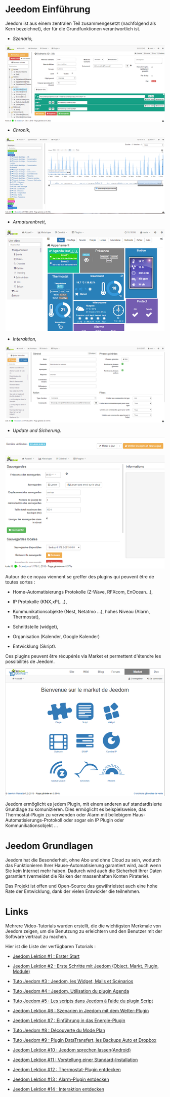Jeedom Einführung
=================

Jeedom ist aus einem zentralen Teil zusammengesetzt (nachfolgend als Kern bezeichnet), der für die Grundfunktionen verantwortlich ist.

-   *Szenario,*

![Page Scénario](../images/doc-presentation-scenario.png)

-   *Chronik,*

![Page Historique](../images/doc-presentation-historique.png)

-   *Armaturenbrett,*

![Page Dashboard](../images/doc-presentation-affichage.png)

-   *Interaktion,*

![Page Interaction](../images/doc-presentation-interaction.png)

-   *Update und Sicherung.*

![Page Mise à jour](../images/doc-presentation-maj.png)

![Page Sauvegarde](../images/doc-presentation-sauvegarde.png)

Autour de ce noyau viennent se greffer des plugins qui peuvent être de toutes sortes :

-   Home-Automatisierungs Protokolle (Z-Wave, RFXcom, EnOcean…),

-   IP Protokolle (KNX,xPL…),

-   Kommunikationsobjekte (Nest, Netatmo …), hohes Niveau (Alarm, Thermostat),

-   Schnittstelle (widget),

-   Organisation (Kalender, Google Kalender)

-   Entwicklung (Skript).

Ces plugins peuvent être récupérés via Market et permettent d'étendre les possibilités de Jeedom.

![Page Market](../images/doc-presentation-market.png)

Jeedom ermöglicht es jedem Plugin, mit einem anderen auf standardisierte Grundlage zu komunizieren. Dies ermöglicht es beispielsweise, das Thermostat-Plugin zu verwenden oder Alarm mit beliebigem Haus-Automatisierungs-Protokoll oder sogar ein IP Plugin oder Kommunikationsobjekt …

Jeedom Grundlagen
=================

Jeedom hat die Besonderheit, ohne Abo und ohne Cloud zu sein, wodurch das Funktionieren Ihrer Hause-Automatisierung garantiert wird, auch wenn Sie kein Internet mehr haben. Dadurch wird auch die Sicherheit Ihrer Daten garantiert (vermeidet die Risiken der massenhaften Konten Piraterie).

Das Projekt ist offen und Open-Source das gewährleistet auch eine hohe Rate der Entwicklung, dank der vielen Entwickler die teilnehmen.

Links
=====

Mehrere Video-Tutorials wurden erstellt, die die wichtigsten Merkmale von Jeedom zeigen, um die Benutzung zu erleichtern und den Benutzer mit der Software vertraut zu machen.

Hier ist die Liste der verfügbaren Tutorials :

-   [Jeedom Lektion \#1 : Erster Start](https://www.youtube.com/watch?v=UTECRBGEUtI)

-   [Jeedom Lektion \#2 : Erste Schritte mit Jeedom (Object, Markt, Plugin, Module)](https://www.youtube.com/watch?v=2LU1neNvbus)

-   [Tuto Jeedom \#3 : Jeedom, les Widget, Mails et Scénarios](https://www.youtube.com/watch?v=OJn33XbpiH8)

-   [Tuto Jeedom \#4 : Jeedom, Utilisation du plugin Agenda](https://www.youtube.com/watch?v=EBuvIabg3Cc)

-   [Tuto Jeedom \#5 : Les scripts dans Jeedom à l’aide du plugin Script](https://www.youtube.com/watch?v=FRbQILAogX0)

-   [Jeedom Lektion \#6 : Szenarien in Jeedom mit dem Wetter-Plugin](https://www.youtube.com/watch?v=w0ErP3wyEoA)

-   [Jeedom Lektion \#7 : Einführung in das Energie-Plugin](https://www.youtube.com/watch?v=DZfA_DxqbNs)

-   [Tuto Jeedom \#8 : Découverte du Mode Plan](https://www.youtube.com/watch?v=2IkXF6CBCAE)

-   [Tuto Jeedom \#9 : Plugin DataTransfert, les Backups Auto et Dropbox](https://www.youtube.com/watch?v=wLOfJygFc8k)

-   [Jeedom Lektion \#10 : Jeedom sprechen lassen(Android)](https://www.youtube.com/watch?v=3Pc3VJFWHo4)

-   [Jeedom Lektion \#11 : Vorstellung einer Standard-Installation](https://www.youtube.com/watch?v=hW1d1FvkmSs)

-   [Jeedom Lektion \#12 : Thermostat-Plugin entdecken](https://www.youtube.com/watch?v=T21gqp1SQK0)

-   [Jeedom Lektion \#13 : Alarm-Plugin entdecken](https://www.youtube.com/watch?v=JjnWeU614gc)

-   [Jeedom Lektion \#14 : Interaktion entdecken](https://www.youtube.com/watch?v=Z8SHo_Xwk0Q)


